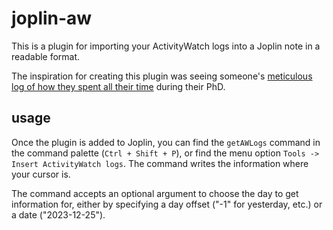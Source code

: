 # joplin-aw

This is a plugin for importing your ActivityWatch logs into a Joplin note in a readable format.

The inspiration for creating this plugin was seeing someone's [meticulous log of how they spent all their time](https://libreddit.oxymagnesium.com/img/3wbisgn88uda1.png) during their PhD.

## usage

Once the plugin is added to Joplin, you can find the `getAWLogs` command in the command palette (`Ctrl + Shift + P`), or find the menu option `Tools -> Insert ActivityWatch logs`. The command writes the information where your cursor is.

The command accepts an optional argument to choose the day to get information for, either by specifying a day offset ("-1" for yesterday, etc.) or a date ("2023-12-25").
